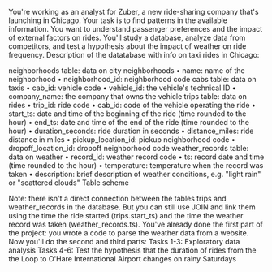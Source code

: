 You're working as an analyst for Zuber, a new ride-sharing company that's launching in Chicago. Your task is to find patterns in the available information. You want to understand passenger preferences and the impact of external factors on rides.
You'll study a database, analyze data from competitors, and test a hypothesis about the impact of weather on ride frequency.
Description of the datatabase with info on taxi rides in Chicago:

neighborhoods table: data on city neighborhoods
•	name: name of the neighborhood
•	neighborhood_id: neighborhood code
cabs table: data on taxis
•	cab_id: vehicle code
•	vehicle_id: the vehicle's technical ID
•	company_name: the company that owns the vehicle
trips table: data on rides
•	trip_id: ride code
•	cab_id: code of the vehicle operating the ride
•	start_ts: date and time of the beginning of the ride (time rounded to the hour)
•	end_ts: date and time of the end of the ride (time rounded to the hour)
•	duration_seconds: ride duration in seconds
•	distance_miles: ride distance in miles
•	pickup_location_id: pickup neighborhood code
•	dropoff_location_id: dropoff neighborhood code
weather_records table: data on weather
•	record_id: weather record code
•	ts: record date and time (time rounded to the hour)
•	temperature: temperature when the record was taken
•	description: brief description of weather conditions, e.g. "light rain" or "scattered clouds"
Table scheme
 
Note: there isn't a direct connection between the tables trips and weather_records in the database. But you can still use JOIN and link them using the time the ride started (trips.start_ts) and the time the weather record was taken (weather_records.ts).
You've already done the first part of the project: you wrote a code to parse the weather data from a website. Now you'll do the second and third parts:
Tasks 1-3: Exploratory data analysis
Tasks 4-6: Test the hypothesis that the duration of rides from the the Loop to O'Hare International Airport changes on rainy Saturdays



